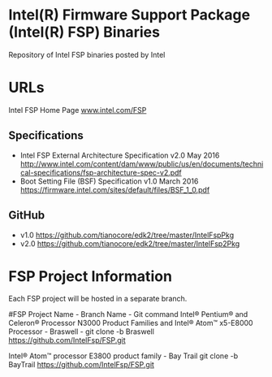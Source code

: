 # Intel(R) Firmware Support Package (Intel(R) FSP) Binaries
Repository of Intel FSP binaries posted by Intel

# URLs
Intel FSP Home Page www.intel.com/FSP

## Specifications
* Intel FSP External Architecture Specification v2.0 May 2016
  http://www.intel.com/content/dam/www/public/us/en/documents/technical-specifications/fsp-architecture-spec-v2.pdf
* Boot Setting File (BSF) Specification v1.0 March 2016
  https://firmware.intel.com/sites/default/files/BSF_1_0.pdf
 
## GitHub
* v1.0 https://github.com/tianocore/edk2/tree/master/IntelFspPkg
* v2.0 https://github.com/tianocore/edk2/tree/master/IntelFsp2Pkg


# FSP Project Information
Each FSP project will be hosted in a separate branch.

#FSP Project Name - Branch Name - Git command
Intel® Pentium® and Celeron® Processor N3000 Product Families and Intel® Atom™ x5-E8000 Processor - Braswell - git clone -b Braswell https://github.com/IntelFsp/FSP.git

Intel® Atom™ processor E3800 product family - Bay Trail
git clone -b BayTrail https://github.com/IntelFsp/FSP.git
